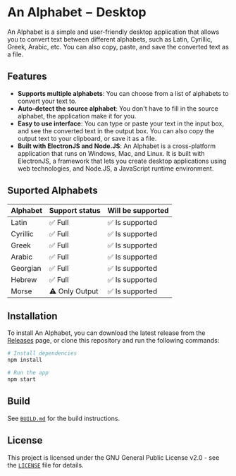 # An Alphabet − Desktop

An Alphabet is a simple and user-friendly desktop application that allows you to convert text between different alphabets, such as Latin, Cyrillic, Greek, Arabic, etc. You can also copy, paste, and save the converted text as a file.

## Features

- **Supports multiple alphabets**: You can choose from a list of alphabets to convert your text to.
- **Auto-detect the source alphabet**: You don't have to fill in the source alphabet, the application make it for you.
- **Easy to use interface**: You can type or paste your text in the input box, and see the converted text in the output box. You can also copy the output text to your clipboard, or save it as a file.
- **Built with ElectronJS and Node.JS**: An Alphabet is a cross-platform application that runs on Windows, Mac, and Linux. It is built with ElectronJS, a framework that lets you create desktop applications using web technologies, and Node.JS, a JavaScript runtime environment.

## Suported Alphabets

| Alphabet | Support status          | Will be supported               |
|----------|-------------------------|---------------------------------|
| Latin    | :white_check_mark: Full | :white_check_mark: Is supported |
| Cyrillic | :white_check_mark: Full | :white_check_mark: Is supported |
| Greek    | :white_check_mark: Full | :white_check_mark: Is supported |
| Arabic   | :white_check_mark: Full | :white_check_mark: Is supported |
| Georgian | :white_check_mark: Full | :white_check_mark: Is supported |
| Hebrew   | :white_check_mark: Full | :white_check_mark: Is supported |
| Morse    | :warning: Only Output   | :white_check_mark: Is supported |

## Installation

To install An Alphabet, you can download the latest release from the [Releases](https://github.com/foxypiratecove37350/an-alphabet-desktop/releases) page, or clone this repository and run the following commands:

```sh
# Install dependencies
npm install

# Run the app
npm start
```

## Build

See [`BUILD.md`](./BUILD.md) for the build instructions.

## License

This project is licensed under the GNU General Public License v2.0 - see the [`LICENSE`](./LICENSE) file for details.
